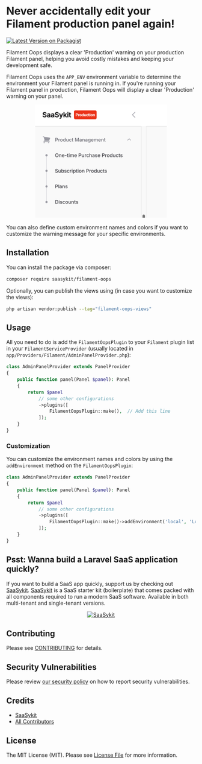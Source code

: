 # Never accidentally edit your Filament production panel again!

[![Latest Version on Packagist](https://img.shields.io/packagist/v/saasykit/filament-oops.svg?style=flat-square)](https://packagist.org/packages/saasykit/filament-oops)

Filament Oops displays a clear 'Production' warning on your production Filament panel, helping you avoid costly mistakes and keeping your development safe.

Filament Oops uses the `APP_ENV` environment variable to determine the environment your Filament panel is running in. If you're running your Filament panel in production, Filament Oops will display a clear 'Production' warning on your panel.

<p align="center"><img style="height: 300px"  src="https://github.com/saasykit/filament-oops/blob/7d8592b32673f5206b4c4ad0907b7abc7a913359/docs/img/warning.png" alt="Warning"></p>

You can also define custom environment names and colors if you want to customize the warning message for your specific environments.

## Installation

You can install the package via composer:

```bash
composer require saasykit/filament-oops
```

Optionally, you can publish the views using (in case you want to customize the views):

```bash
php artisan vendor:publish --tag="filament-oops-views"
```

## Usage

All you need to do is add the `FilamentOopsPlugin` to your `Filament` plugin list in your `FilamentServiceProvider` (usually located in `app/Providers/Filament/AdminPanelProvider.php`):

```php
class AdminPanelProvider extends PanelProvider
{
    public function panel(Panel $panel): Panel
    {
        return $panel
            // some other configurations
            ->plugins([
                FilamentOopsPlugin::make(),  // Add this line
            ]);
    }
}
```

### Customization

You can customize the environment names and colors by using the `addEnvironment` method on the `FilamentOopsPlugin`:

```php
class AdminPanelProvider extends PanelProvider
{
    public function panel(Panel $panel): Panel
    {
        return $panel
            // some other configurations
            ->plugins([
                FilamentOopsPlugin::make()->addEnvironment('local', 'Local', '#008000'),  // Add this line
            ]);
    }
}
```

## Psst: Wanna build a Laravel SaaS application quickly?
If you want to build a SaaS app quickly, support us by checking out [SaaSykit](https://saasykit.com?ref=filament-oops). [SaaSykit](https://saasykit.com?ref=filament-oops) is a SaaS starter kit (boilerplate) that comes packed with all components required to run a modern SaaS software. Available in both multi-tenant and single-tenant versions.

<p align="center"><a href="https://saasykit.com?ref=filament-oops"><img style="height: 60px"  src="https://saasykit.com/images/logo-dark.png" alt="SaaSykit"></a></p>

## Contributing

Please see [CONTRIBUTING](.github/CONTRIBUTING.md) for details.

## Security Vulnerabilities

Please review [our security policy](../../security/policy) on how to report security vulnerabilities.

## Credits

- [SaaSykit](https://github.com/saasykit)
- [All Contributors](../../contributors)

## License

The MIT License (MIT). Please see [License File](LICENSE.md) for more information.
